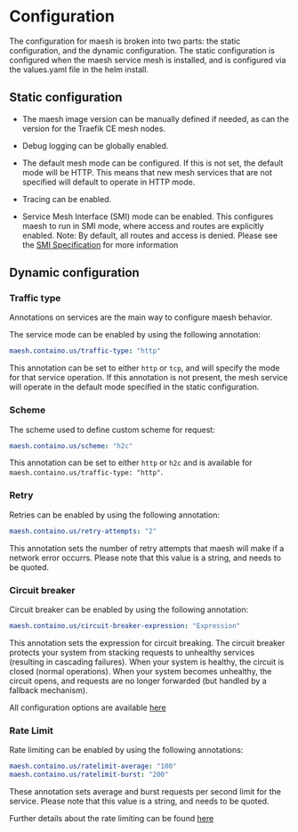 # Configuration

The configuration for maesh is broken into two parts: the static configuration, and the dynamic configuration. 
The static configuration is configured when the maesh service mesh is installed, 
and is configured via the values.yaml file in the helm install.

## Static configuration

- The maesh image version can be manually defined if needed, as can the version for the Traefik CE mesh nodes.

- Debug logging can be globally enabled.

- The default mesh mode can be configured. If this is not set, the default mode will be HTTP.
    This means that new mesh services that are not specified will default to operate in HTTP mode.

- Tracing can be enabled.

- Service Mesh Interface (SMI) mode can be enabled.
    This configures maesh to run in SMI mode, where access and routes are explicitly enabled.
    Note: By default, all routes and access is denied.
    Please see the [SMI Specification](https://github.com/deislabs/smi-spec) for more information

## Dynamic configuration

### Traffic type

Annotations on services are the main way to configure maesh behavior.

The service mode can be enabled by using the following annotation:

```yaml
maesh.containo.us/traffic-type: "http"
```

This annotation can be set to either `http` or `tcp`, and will specify the mode for that service operation.
If this annotation is not present, the mesh service will operate in the default mode specified in the static configuration.

### Scheme

The scheme used to define custom scheme for request:

```yaml
maesh.containo.us/scheme: "h2c"
```

This annotation can be set to either `http` or `h2c` and is available for `maesh.containo.us/traffic-type: "http"`.

### Retry

Retries can be enabled by using the following annotation:

```yaml
maesh.containo.us/retry-attempts: "2"
```

This annotation sets the number of retry attempts that maesh will make if a network error occurrs.
Please note that this value is a string, and needs to be quoted.

### Circuit breaker

Circuit breaker can be enabled by using the following annotation:

```yaml
maesh.containo.us/circuit-breaker-expression: "Expression"
```

This annotation sets the expression for circuit breaking. 
The circuit breaker protects your system from stacking requests to unhealthy services (resulting in cascading failures).
When your system is healthy, the circuit is closed (normal operations). When your system becomes unhealthy, the circuit opens, and requests are no longer forwarded (but handled by a fallback mechanism).

All configuration options are available [here](https://docs.traefik.io/v2.0/middlewares/circuitbreaker/#configuration-options)

### Rate Limit

Rate limiting can be enabled by using the following annotations:

```yaml
maesh.containo.us/ratelimit-average: "100"
maesh.containo.us/ratelimit-burst: "200"
```

These annotation sets average and burst requests per second limit for the service.
Please note that this value is a string, and needs to be quoted.

Further details about the rate limiting can be found [here](https://docs.traefik.io/v2.0/middlewares/ratelimit/#configuration-options)

